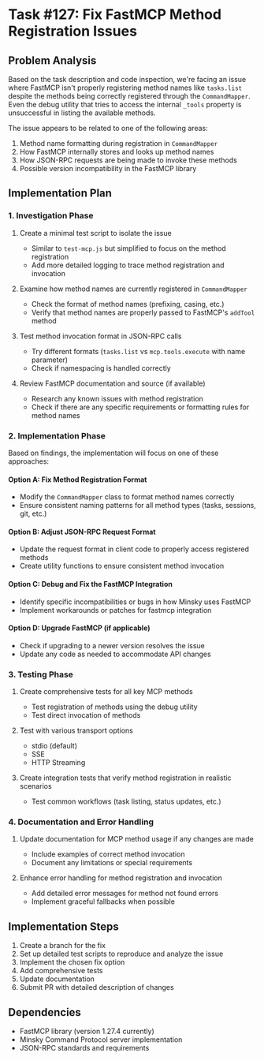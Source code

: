 # Task #127: Fix FastMCP Method Registration Issues

## Problem Analysis

Based on the task description and code inspection, we're facing an issue where FastMCP isn't properly registering method names like `tasks.list` despite the methods being correctly registered through the `CommandMapper`. Even the debug utility that tries to access the internal `_tools` property is unsuccessful in listing the available methods.

The issue appears to be related to one of the following areas:

1. Method name formatting during registration in `CommandMapper`
2. How FastMCP internally stores and looks up method names
3. How JSON-RPC requests are being made to invoke these methods
4. Possible version incompatibility in the FastMCP library

## Implementation Plan

### 1. Investigation Phase

1. Create a minimal test script to isolate the issue

   - Similar to `test-mcp.js` but simplified to focus on the method registration
   - Add more detailed logging to trace method registration and invocation

2. Examine how method names are currently registered in `CommandMapper`

   - Check the format of method names (prefixing, casing, etc.)
   - Verify that method names are properly passed to FastMCP's `addTool` method

3. Test method invocation format in JSON-RPC calls

   - Try different formats (`tasks.list` vs `mcp.tools.execute` with name parameter)
   - Check if namespacing is handled correctly

4. Review FastMCP documentation and source (if available)
   - Research any known issues with method registration
   - Check if there are any specific requirements or formatting rules for method names

### 2. Implementation Phase

Based on findings, the implementation will focus on one of these approaches:

#### Option A: Fix Method Registration Format

- Modify the `CommandMapper` class to format method names correctly
- Ensure consistent naming patterns for all method types (tasks, sessions, git, etc.)

#### Option B: Adjust JSON-RPC Request Format

- Update the request format in client code to properly access registered methods
- Create utility functions to ensure consistent method invocation

#### Option C: Debug and Fix the FastMCP Integration

- Identify specific incompatibilities or bugs in how Minsky uses FastMCP
- Implement workarounds or patches for fastmcp integration

#### Option D: Upgrade FastMCP (if applicable)

- Check if upgrading to a newer version resolves the issue
- Update any code as needed to accommodate API changes

### 3. Testing Phase

1. Create comprehensive tests for all key MCP methods

   - Test registration of methods using the debug utility
   - Test direct invocation of methods

2. Test with various transport options

   - stdio (default)
   - SSE
   - HTTP Streaming

3. Create integration tests that verify method registration in realistic scenarios
   - Test common workflows (task listing, status updates, etc.)

### 4. Documentation and Error Handling

1. Update documentation for MCP method usage if any changes are made

   - Include examples of correct method invocation
   - Document any limitations or special requirements

2. Enhance error handling for method registration and invocation
   - Add detailed error messages for method not found errors
   - Implement graceful fallbacks when possible

## Implementation Steps

1. Create a branch for the fix
2. Set up detailed test scripts to reproduce and analyze the issue
3. Implement the chosen fix option
4. Add comprehensive tests
5. Update documentation
6. Submit PR with detailed description of changes

## Dependencies

- FastMCP library (version 1.27.4 currently)
- Minsky Command Protocol server implementation
- JSON-RPC standards and requirements
